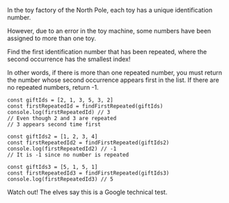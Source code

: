 In the toy factory of the North Pole, each toy has a unique identification number.

However, due to an error in the toy machine, some numbers have been assigned to more than one toy.

Find the first identification number that has been repeated, where the second occurrence has the smallest index!

In other words, if there is more than one repeated number, you must return the number whose second occurrence appears first in the list. If there are no repeated numbers, return -1.

```
const giftIds = [2, 1, 3, 5, 3, 2]
const firstRepeatedId = findFirstRepeated(giftIds)
console.log(firstRepeatedId) // 3
// Even though 2 and 3 are repeated
// 3 appears second time first

const giftIds2 = [1, 2, 3, 4]
const firstRepeatedId2 = findFirstRepeated(giftIds2)
console.log(firstRepeatedId2) // -1
// It is -1 since no number is repeated

const giftIds3 = [5, 1, 5, 1]
const firstRepeatedId3 = findFirstRepeated(giftIds3)
console.log(firstRepeatedId3) // 5
```

Watch out! The elves say this is a Google technical test.